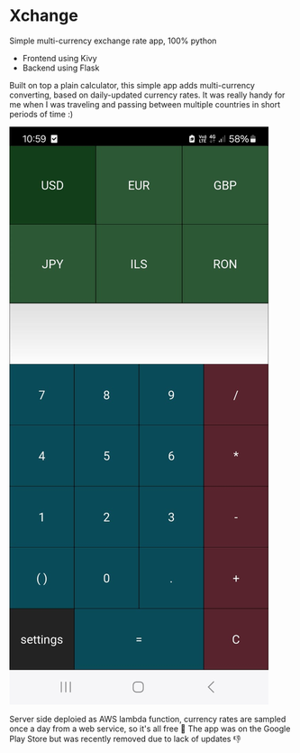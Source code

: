 # Xchange
Simple multi-currency exchange rate app, 100% python

* Frontend using Kivy
* Backend using Flask

Built on top a plain calculator, this simple app adds multi-currency converting, based on daily-updated currency rates.
It was really handy for me when I was traveling and passing between multiple countries in short periods of time :)

![Screenshot](Resources/AppScreenshot.jpg)

Server side deploied as AWS lambda function, currency rates are sampled once a day from a web service, so it's all free 🌈
The app was on the Google Play Store but was recently removed due to lack of updates :-1:


